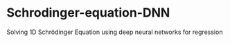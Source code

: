 # Schrodinger-equation-DNN
Solving 1D Schrödinger Equation using deep neural networks for regression



